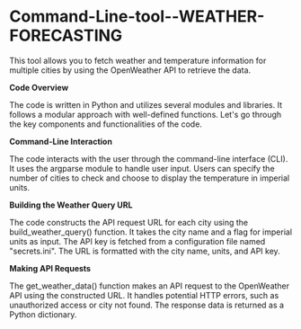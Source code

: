 # Command-Line-tool--WEATHER-FORECASTING

This tool allows you to fetch weather and temperature information for multiple cities by using the OpenWeather API to retrieve the data.

**Code Overview**

The code is written in Python and utilizes several modules and libraries.
It follows a modular approach with well-defined functions.
Let's go through the key components and functionalities of the code.

**Command-Line Interaction**

The code interacts with the user through the command-line interface (CLI).
It uses the argparse module to handle user input.
Users can specify the number of cities to check and choose to display the temperature in imperial units.

**Building the Weather Query URL**

The code constructs the API request URL for each city using the build_weather_query() function.
It takes the city name and a flag for imperial units as input.
The API key is fetched from a configuration file named "secrets.ini".
The URL is formatted with the city name, units, and API key.

**Making API Requests**

The get_weather_data() function makes an API request to the OpenWeather API using the constructed URL.
It handles potential HTTP errors, such as unauthorized access or city not found.
The response data is returned as a Python dictionary.
